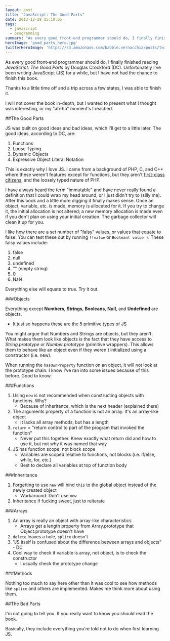 ```yaml
---
layout: post
title: "JavaScript: The Good Parts"
date: 2013-12-28 15:10:05
tags:
  - javascript
  - programming
summary: "As every good front-end programmer should do, I finally finished reading <em>JavaScript: The Good Parts</em> by Douglas Crockford (DC). Unfortunately I've been writing JavaScript (JS) for a while, but I have not had the chance to finish this book"
heroImage: 'good_parts_hero.jpg'
twitterHeroImage: 'https://s3.amazonaws.com/babble.vernacchia/posts/twitterImg/good_parts_hero.jpg'
---
```


As every good front-end programmer should do, I finally finished reading *JavaScript: The Good Parts* by Douglas Crockford (DC). Unfortunately I've been writing
JavaScript (JS) for a while, but I have not had the chance to finish this book.

Thanks to a little time off and a trip across a few states, I was able to finish it.

I will not cover the book in-depth, but I wanted to present what I thought was interesting, or my "ah-ha" moment's I reached.

##The Good Parts

JS was built on good ideas and bad ideas, which I'll get to a little later. The good ideas, according to DC, are:

1. Functions
2. Loose Typing
3. Dynamic Objects
4. Expressive Object Literal Notation

This is exactly why I love JS. I came from a background of PHP, C, and C++ where these weren't features except for functions, 
but they aren't [first-class citizens][1], and the loosely typed nature of PHP.

I have always heard the term "immutable" and have never really found a definition that I could wrap my head around, or I just didn't try to (silly me).
After this book and a little more digging it finally makes sense. Once an object, variable, etc. is made, memory is allocated for it. If you try to change it,
the initial allocation is not altered; a new memory allocation is made even if you don't plan on using your initial creation. The garbage collector will clean
it up for you.

I like how there are a set number of "falsy" values, or values that equate to false. You can test these out by running `!!value` or `Boolean( value )`. 
These falsy values include:

1. false
2. null
3. undefined
4. "" (empty string)
5. 0
6. NaN

Everything else will equate to true. Try it out.

###Objects

Everything except **Numbers**, **Strings**, **Booleans**, **Null**, and **Undefined** are objects.

* It just so happens these are the 5 primitive types of JS

You might argue that Numbers and Strings are objects, but they aren't. What makes them look like objects is the fact that they have access to *String.prototype*
or *Number.prototype* (primitive wrappers). This allows them to behave like an object even if they weren't initialized using a constructor (i.e. new).

When running the `hasOwnProperty` function on an object, it will not look at the prototype chain. I know I've ran into some issues because of this before. Good to know.

###Functions

1. Using `new` is not recommended when constructing objects with functions. Why?
    * Because of inheritance, which is the next header (explained there)
2. The arguments property of a function is not an array. It's an array-like object
    * It lacks all array methods, but has a length
3. `return` = "return control to part of the program that invoked the function"
    * Never put this together. Knew exactly what return did and how to use it, but not why it was named that way
4. JS has function scope, not block scope
    * Variables are scoped relative to functions, not blocks (i.e. if/else, while, for, etc.)
    * Best to declare all variables at top of function body

###Inheritance

1. Forgetting to use `new` will bind `this` to the global object instead of the newly created object
    * Workaround: Don't use `new`
2. Inheritance if fucking sweet, just to reiterate

###Arrays

1. An array is really an object with array-like characteristics
    * Arrays get a length property from Array.prototype that Object.prototype doesn't have
2. `delete` leaves a hole, `splice`
 doesn't
3. "JS itself is confused about the difference between arrays and objects" - DC
4. Cool way to check if variable is array, not object, is to check the constructor
    * I usually check the prototype change

###Methods

Nothing too much to say here other than it was cool to see how methods like `splice` and others are implemented. Makes me think more about using them.

##The Bad Parts

I'm not going to tell you. If you really want to know you should read the book.

Basically, they include everything you're told not to do when first learning JS.

[1]: http://en.wikipedia.org/wiki/First-class_function
